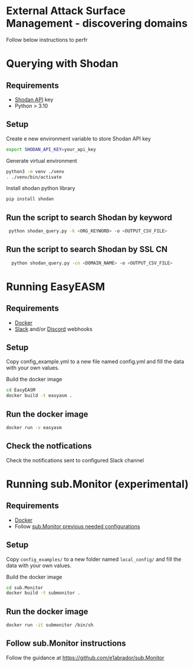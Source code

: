 # External Attack Surface Management - discovering domains
Follow below instructions to perfr

# Querying with Shodan
## Requirements
- [Shodan API](https://developer.shodan.io/api/requirements) key
- Python > 3.10

## Setup
Create e new environment variable to store Shodan API key
```bash
export SHODAN_API_KEY=your_api_key
```

Generate virtual environment
```bash
python3 -m venv ./venv
. ./venv/bin/activate
```

Install shodan python library
```bash
pip install shodan
```

## Run the script to search Shodan by keyword
```bash
 python shodan_query.py -k <ORG_KEYWORD> -o <OUTPUT_CSV_FILE>
```

## Run the script to search Shodan by SSL CN
```bash
  python shodan_query.py -cn <DOMAIN_NAME> -o <OUTPUT_CSV_FILE>
```
# Running EasyEASM
## Requirements
- [Docker](https://docs.docker.com/get-docker/)
- [Slack](https://api.slack.com/messaging/webhooks) and/or [Discord](https://discord.com/developers/docs/resources/webhook) webhooks

## Setup
Copy config_example.yml to a new file named config.yml and fill the data with your own values.

Build the docker image
```bash
cd EasyEASM
docker build -t easyasm .
```
## Run the docker image
```bash
docker run -v easyasm
```
## Check the notfications
Check the notifications sent to configured Slack channel
# Running sub.Monitor (experimental)
## Requirements
- [Docker](https://docs.docker.com/get-docker/)
- Follow [sub.Monitor previous needed configurations](https://github.com/e1abrador/sub.Monitor?tab=readme-ov-file#previous-needed-configurations)

## Setup
Copy `config_examples/` to a new folder named `local_config/` and fill the data with your own values.

Build the docker image
```bash
cd sub.Monitor
docker build -t submonitor .
```
## Run the docker image
```bash
docker run -it submonitor /bin/sh
```

## Follow sub.Monitor instructions
Follow the guidance at https://github.com/e1abrador/sub.Monitor
